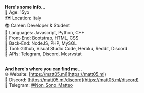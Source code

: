 **Here's some info...**<br>
📆 Age: 15yo<br>
🗺 Location: Italy<br>
📚 Career: Developer & Student<br>
📝 Languages: Javascript, Python, C++<br>
📝 Front-End: Bootstrap, HTML, CSS<br>
📝 Back-End: NodeJS, PHP, MySQL<br>
🧰 Tool: Github, Visual Studio Code, Heroku, Reddit, Discord<br>
🎈 APIs: Telegram, Discord, Mcsrvstat<br><br>

**And here's where you can find me...**<br>
🌐 Website: [https://matt05.ml](https://matt05.ml)<br>
💾 Discord: [https://matt05.ml/discord](https://matt05.ml/discord)<br>
🎉 Telegram: [@Non_Sono_Matteo](https://t.me/Non_Sono_Matteo)<br>
<!---
Matt0550/Matt0550 is a ✨ special ✨ repository because its `README.md` (this file) appears on your GitHub profile.
You can click the Preview link to take a look at your changes.
--->
